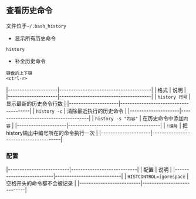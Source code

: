 ##  查看历史命令
文件位于`~/.bash_history` 
* 显示所有历史命令
```shell
history
```
* 补全历史命令
```shell
键盘的上下键
<ctrl-r>
```


|---------------------|---------------------------------------|
| 格式                | 说明                                  |
|---------------------|---------------------------------------|
| `history 行号`      | 显示最新的历史命令行数                |
|---------------------|---------------------------------------|
| `history -c`        | 清除最近执行的历史命令                |
|---------------------|---------------------------------------|
| `history -s "内容"` | 在历史命令中添加`内容`                |
|---------------------|---------------------------------------|
| `!编号`             | 把history输出中编号所在的命令执行一次 |
|---------------------|---------------------------------------|


###   配置
|--------------------------|----------------------------|
| 配置                     | 说明                       |
|--------------------------|----------------------------|
| `HISTCONTROL=igorespace` | 空格开头的命令都不会被记录 |
|--------------------------|----------------------------|


